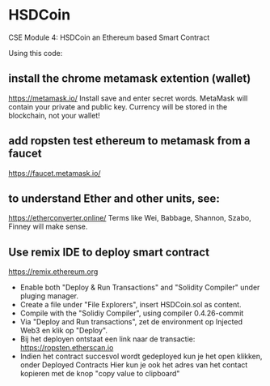 # HSDCoin
CSE Module 4: HSDCoin an Ethereum based Smart Contract

Using this code:

## install the chrome metamask extention (wallet)
https://metamask.io/
Install save and enter secret words.
MetaMask will contain your private and public key.
Currency will be stored in the blockchain, not your wallet!

## add ropsten test ethereum to metamask from a faucet
https://faucet.metamask.io/

## to understand Ether and other units, see:
https://etherconverter.online/
Terms like Wei, Babbage, Shannon, Szabo, Finney will make sense.

## Use remix IDE to deploy smart contract
https://remix.ethereum.org
- Enable both "Deploy & Run Transactions" and "Solidity Compiler" under pluging manager.
- Create a file under "File Explorers", insert HSDCoin.sol as content.
- Compile with the "Solidiy Compiler", using compiler 0.4.26-commit
- Via "Deploy and Run transactions", zet de environment op Injected Web3 en klik op "Deploy".
- Bij het deployen ontstaat een link naar de transactie: https://ropsten.etherscan.io
- Indien het contract succesvol wordt gedeployed kun je het open klikken, onder Deployed Contracts
  Hier kun je ook het adres van het contact kopieren met de knop "copy value to clipboard"










